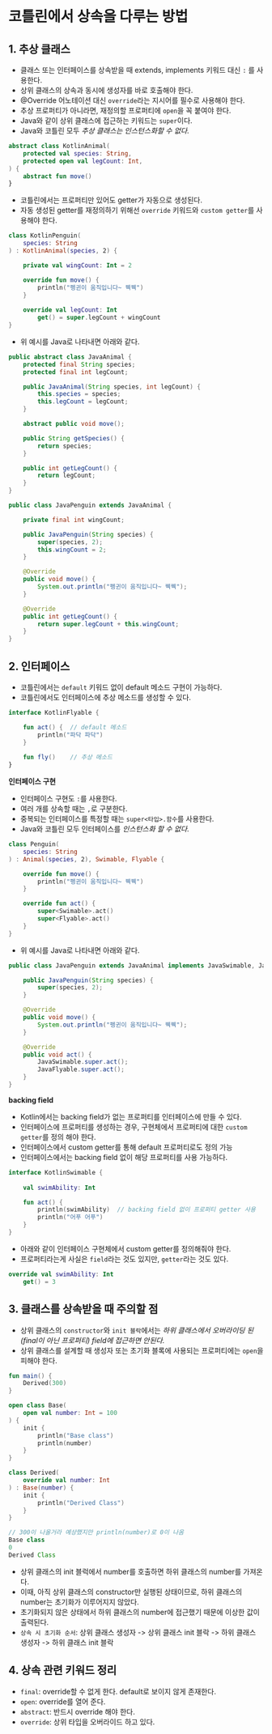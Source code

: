 # 코틀린에서 상속을 다루는 방법

## 1. 추상 클래스
* 클래스 또는 인터페이스를 상속받을 때 extends, implements 키워드 대신 `:` 를 사용한다.
* 상위 클래스의 상속과 동시에 생성자를 바로 호출해야 한다.
* @Override 어노테이션 대신 `override`라는 지시어를 필수로 사용해야 한다.
* 추상 프로퍼티가 아니라면, 재정의할 프로퍼티에 `open`을 꼭 붙여야 한다.
* Java와 같이 상위 클래스에 접근하는 키워드는 `super`이다.
* Java와 코틀린 모두 *추상 클래스는 인스턴스화할 수 없다.*
```kotlin
abstract class KotlinAnimal(
    protected val species: String,
    protected open val legCount: Int,
) {
    abstract fun move()
}
```
* 코틀린에서는 프로퍼티만 있어도 getter가 자동으로 생성된다.
* 자동 생성된 getter를 재정의하기 위해선 `override` 키워드와 `custom getter`를 사용해야 한다.
```kotlin
class KotlinPenguin(
    species: String
) : KotlinAnimal(species, 2) {

    private val wingCount: Int = 2

    override fun move() {
        println("펭귄이 움직입니다~ 꿱꿱")
    }
    
    override val legCount: Int
        get() = super.legCount + wingCount
}
```
* 위 예시를 Java로 나타내면 아래와 같다.
```java
public abstract class JavaAnimal {
    protected final String species;
    protected final int legCount;

    public JavaAnimal(String species, int legCount) {
        this.species = species;
        this.legCount = legCount;
    }

    abstract public void move();

    public String getSpecies() {
        return species;
    }

    public int getLegCount() {
        return legCount;
    }
}
```
```java
public class JavaPenguin extends JavaAnimal {

    private final int wingCount;

    public JavaPenguin(String species) {
        super(species, 2);
        this.wingCount = 2;
    }

    @Override
    public void move() {
        System.out.println("펭귄이 움직입니다~ 꿱꿱");
    }

    @Override
    public int getLegCount() {
        return super.legCount + this.wingCount;
    }
}
```

## 2. 인터페이스
* 코틀린에서는 `default` 키워드 없이 default 메소드 구현이 가능하다.
* 코틀린에서도 인터페이스에 추상 메소드를 생성할 수 있다.
```kotlin
interface KotlinFlyable {

    fun act() {  // default 메소드
        println("파닥 파닥")
    }
    
    fun fly()    // 추상 메소드
}
```
**인터페이스 구현**
* 인터페이스 구현도 `:`를 사용한다.
* 여러 개를 상속할 때는 `,`로 구분한다.
* 중복되는 인터페이스를 특정할 때는 `super<타입>.함수`를 사용한다.
* Java와 코틀린 모두 인터페이스를 *인스턴스화 할 수 없다.*
```kotlin
class Penguin(
    species: String
) : Animal(species, 2), Swimable, Flyable {

    override fun move() {
        println("펭귄이 움직입니다~ 꿱꿱")
    }

    override fun act() {
        super<Swimable>.act()
        super<Flyable>.act()
    }
}
```
* 위 예시를 Java로 나타내면 아래와 같다.
```java
public class JavaPenguin extends JavaAnimal implements JavaSwimable, JavaFlyable {

    public JavaPenguin(String species) {
        super(species, 2);
    }

    @Override
    public void move() {
        System.out.println("펭귄이 움직입니다~ 꿱꿱");
    }

    @Override
    public void act() {
        JavaSwimable.super.act();
        JavaFlyable.super.act();
    }
}
```
**backing field**
* Kotlin에서는 backing field가 없는 프로퍼티를 인터페이스에 만들 수 있다.
* 인터페이스에 프로퍼티를 생성하는 경우, 구현체에서 프로퍼티에 대한 `custom getter`를 정의 해야 한다.
* 인터페이스에서 custom getter를 통해 default 프로퍼티로도 정의 가능
* 인터페이스에서는 backing field 없이 해당 프로퍼티를 사용 가능하다.
```kotlin
interface KotlinSwimable {
    
    val swimAbility: Int

    fun act() {
        println(swimAbility)  // backing field 없이 프로퍼티 getter 사용
        println("어푸 어푸")
    }
}
```
* 아래와 같이 인터페이스 구현체에서 custom getter를 정의해줘야 한다.
* 프로퍼티라는게 사실은 `field`라는 것도 있지만, `getter`라는 것도 있다.
```kotlin
override val swimAbility: Int
    get() = 3
```

## 3. 클래스를 상속받을 때 주의할 점
* 상위 클래스의 `constructor`와 `init 블락`에서는 *하위 클래스에서 오버라이딩 된 (final이 아닌 프로퍼티) field에 접근하면 안된다.*
* 상위 클래스를 설계할 때 생성자 또는 초기화 블록에 사용되는 프로퍼티에는 `open`을 피해야 한다.
```kotlin
fun main() {
    Derived(300)
}
```
```kotlin
open class Base(
    open val number: Int = 100
) {
    init {
        println("Base class")
        println(number)
    }
}

class Derived(
    override val number: Int
) : Base(number) {
    init {
        println("Derived Class")
    }
}
```
```java
// 300이 나올거라 예상했지만 println(number)로 0이 나옴
Base class
0
Derived Class
```
* 상위 클래스의 init 블럭에서 number를 호출하면 하위 클래스의 number를 가져온다.
* 이때, 아직 상위 클래스의 constructor만 실행된 상태이므로, 하위 클래스의 number는 초기화가 이루어지지 않았다.
* 초기화되지 않은 상태에서 하위 클래스의 number에 접근했기 때문에 이상한 값이 출력된다.
* `상속 시 초기화 순서`: 상위 클래스 생성자 -> 상위 클래스 init 블락 -> 하위 클래스 생성자 -> 하위 클래스 init 블락

## 4. 상속 관련 키워드 정리
* `final`: override할 수 없게 한다. default로 보이지 않게 존재한다.
* `open`: override를 열어 준다.
* `abstract`: 반드시 override 해야 한다.
* `override`: 상위 타입을 오버라이드 하고 있다.


